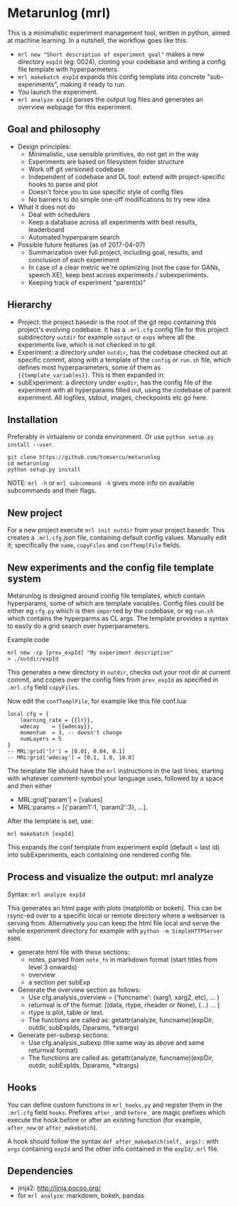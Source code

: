 # Metarunlog (mrl)
This is a minimalistic experiment management tool, written in python, aimed at machine learning.
In a nutshell, the workflow goes like this:

+ `mrl new "Short description of experiment goal"` makes a new directory `expId` (eg: 0024),
     cloning your codebase and writing a config file template with hyperparmeters.
+ `mrl makebatch expId` expands this config template into concrete "sub-experiments", making it ready to run.
+ You launch the experiment.
+ `mrl analyze expId` parses the output log files and generates an overview webpage for this experiment.

## Goal and philosophy
+ Design principles:
    - Minimalistic, use sensible primitives, do not get in the way
    - Experiments are based on filesystem folder structure
    - Work off git versioned codebase
    - Independent of codebase and DL tool: extend with project-specific hooks to parse and plot
    - Doesn't force you to use specific style of config files
    - No barriers to do simple one-off modifications to try new idea
+ What it does not do
    - Deal with schedulers
    - Keep a database across all experiments with best results, leaderboard
    - Automated hyperparam search
+ Possible future features (as of 2017-04-07)
    - Summarization over full project, including goal, results, and conclusion of each experiment
    - In case of a clear metric we're optimizing (not the case for GANs, speech XE), keep best across experiments / subexperiments.
    - Keeping track of experiment "parent(s)"

## Hierarchy
+ Project: the project basedir is the root of the git repo containing this project's evolving codebase. It has a `.mrl.cfg` config file for this project subdirectory `outdir` for example `output` or `exps` where all the experiments live, which is not checked in to git.
+ Experiment: a directory under `outdir`, has the codebase checked out at specific commit, along with a template of the `config` or `run.sh` file, which defines most hyperparameters, some of them as `{{template_variables}}`. This is then expanded in:
+ subExperiment: a directory under `expDir`, has the config file of the experiment with all hyperparams filled out, using the codebase of parent experiment. All logfiles, stdout, images, checkpoints etc go here.

## Installation
Preferably in virtualenv or conda environment. Or use `python setup.py install --user`.

```
git clone https://github.com/tomsercu/metarunlog
cd metarunlog
python setup.py install

```

NOTE: `mrl -h` or `mrl subcommand -h` gives more info on available subcommands and their flags.

## New project
For a new project execute `mrl init outdir` from your project basedir.
This creates a `.mrl.cfg` json file, containing default config values. 
Manually edit it; specifically the `name`, `copyFiles` and `confTemplFile` fields.

## New experiments and the config file template system
Metarunlog is designed around config file templates, which contain hyperparams, some of which are template variables.
Config files could be either eg `cfg.py` which is then `import`ed by the codebase, or eg `run.sh` which contains the hyperparms as CL args.
The template provides a syntax to easily do a grid search over hyperparameters.

Example code
```
mrl new -cp [prev_expId] "My experiment description"
> ./outdir/expId
```

This generates a new directory in `outdir`, checks out your root dir at current commit, 
and copies over the config files from `prev_expId` as specified in `.mrl.cfg` field `copyFiles`.

Now edit the `confTemplFile`, for example like this file conf.lua:
```
local cfg = {
    learning_rate = {{lr}},
    wdecay    = {{wdecay}},
    momentum  = 3, -- doesn't change
    numLayers = 5
}
-- MRL:grid['lr'] = [0.01, 0.04, 0.1]
-- MRL:grid['wdecay'] = [0.1, 1.0, 10.0]
```

The template file should have the `mrl` instructions in the last lines, 
starting with whatever comment-symbol your language uses, followed by a space and then either

+ MRL:grid['param'] = [values] 
+ MRL:params = [{'param1':1, 'param2':3}, ...].

After the template is set, use:
```
mrl makebatch [expId]
```

This expands the conf template from experiment expId (default = last id) into subExperiments,
each containing one rendered config file.

## Process and visualize the output: mrl analyze
Syntax:
`mrl analyze expId` 

This generates an html page with plots (matplotlib or bokeh).
This can be rsync-ed over to a specific local or remote directory where a webserver is serving from.
Alternatively you can keep the html file local and serve the whole experiment directory for example with
`python -m SimpleHTTPServer 8800`.

+ generate html file with these sections: 
    * notes, parsed from `note_fn` in markdown format (start titles from level 3 onwards)
    * overview
    * a section per subExp
+ Generate the overview section as follows:
    * Use cfg.analysis\_overview = {'funcname': (xarg1, xarg2, etc), ... }
    * returnval is of the format: [(data, rtype, rheader or None), (...) ... ]
    * rtype is plot, table or text.
    * The functions are called as: getattr(analyze, funcname)(expDir, outdir, subExpIds, Dparams, \*xtrargs)
+ Generate per-subexp sections:
    * Use cfg.analysis\_subexp (the same way as above and same returnval format)
    * The functions are called as: getattr(analyze, funcname)(expDir, outdir, subExpIds, Dparams, \*xtrargs)

## Hooks
You can define custom functions in `mrl_hooks.py` and register them in the `.mrl.cfg` field `hooks`.
Prefixes `after_` and `before_` are magic prefixes which execute the hook before or after an existing function
(for example, `after_new` or `after_makebatch`).

A hook should follow the syntax `def after_makebatch(self, args):` with `args` containing `expId`
and the other info contained in the `expId/.mrl` file.

## Dependencies
+ jinja2: http://jinja.pocoo.org/
+ for `mrl analyze`: markdown, bokeh, pandas
